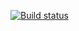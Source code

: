 [![Build status](https://ci.appveyor.com/api/projects/status/rmbln7egrbe040iv?svg=true)](https://ci.appveyor.com/project/yapparovalili/bdd-2-4)